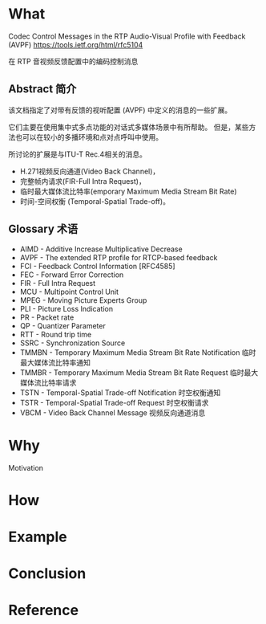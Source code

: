 # What

Codec Control Messages in the RTP Audio-Visual Profile with Feedback (AVPF)
https://tools.ietf.org/html/rfc5104

在 RTP 音视频反馈配置中的编码控制消息

## Abstract 简介

该文档指定了对带有反馈的视听配置 (AVPF) 中定义的消息的一些扩展。 

它们主要在使用集中式多点功能的对话式多媒体场景中有所帮助。 但是，某些方法也可以在较小的多播环境和点对点呼叫中使用。

所讨论的扩展是与ITU-T Rec.4相关的消息。 

* H.271视频反向通道(Video Back Channel)，
* 完整帧内请求(FIR-Full Intra Request)，
* 临时最大媒体流比特率(emporary Maximum Media Stream Bit Rate)
* 时间-空间权衡 (Temporal-Spatial Trade-off)。

## Glossary 术语

*   AIMD   - Additive Increase Multiplicative Decrease
*   AVPF   - The extended RTP profile for RTCP-based feedback
*   FCI    - Feedback Control Information [RFC4585]
*   FEC    - Forward Error Correction
*   FIR    - Full Intra Request
*   MCU    - Multipoint Control Unit
*   MPEG   - Moving Picture Experts Group
*   PLI    - Picture Loss Indication
*   PR     - Packet rate
*   QP     - Quantizer Parameter
*   RTT    - Round trip time
*   SSRC   - Synchronization Source
*   TMMBN  - Temporary Maximum Media Stream Bit Rate Notification 临时最大媒体流比特率通知
*   TMMBR  - Temporary Maximum Media Stream Bit Rate Request 临时最大媒体流比特率请求
*   TSTN   - Temporal-Spatial Trade-off Notification 时空权衡通知
*   TSTR   - Temporal-Spatial Trade-off Request 时空权衡请求
*   VBCM   - Video Back Channel Message 视频反向通道消息


# Why

Motivation


# How



# Example


# Conclusion


# Reference
